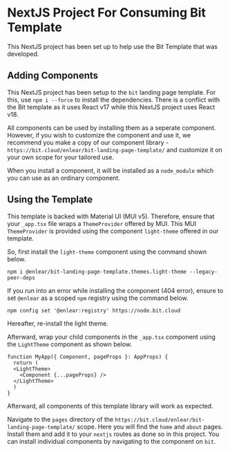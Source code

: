 # NextJS Project For Consuming Bit Template

This NextJS project has been set up to help use the Bit Template that was developed.

## Adding Components

This NextJS project has been setup to the `bit` landing page template.
For this, use `npm i --force` to install the dependencies. There is a conflict with the Bit template as it uses React v17 while this NextJS project uses React v18.

All components can be used by installing them as a seperate component. 
However, if you wish to customize the component and use it, we recommend you make a copy of our component library - `https://bit.cloud/enlear/bit-landing-page-template/` and customize it on your own scope for your tailored use.

When you install a component, it will be installed as a `node_module` which you can use as an ordinary component. 

## Using the Template

This template is backed with Material UI (MUI v5). Therefore, ensure that your `_app.tsx` file wraps a `ThemeProvider` offered by MUI. This MUI `ThemeProvider` is provided using the component `light-theme` offered in our template.

So, first install the `light-theme` component using the command shown below.

```
npm i @enlear/bit-landing-page-template.themes.light-theme --legacy-peer-deps
```

If you run into an error while installing the component (404 error), ensure to set `@enlear` as a scoped `npm` registry using the command below.

```
npm config set '@enlear:registry' https://node.bit.cloud
```

Hereafter, re-install the light theme.

Afterward, wrap your child components in the `_app.tsx` component using the `LightTheme` component as shown below.

```
function MyApp({ Component, pageProps }: AppProps) {
  return (
  <LightTheme>
    <Component {...pageProps} />
  </LightTheme>
  )
}
```

Afterward, all components of this template library will work as expected.

Navigate to the `pages` directory of the `https://bit.cloud/enlear/bit-landing-page-template/` scope. Here you will find the `home` and `about` pages. Install them and add it to your `nextjs` routes as done so in this project. You can install individual components by navigating to the component on `bit`.
